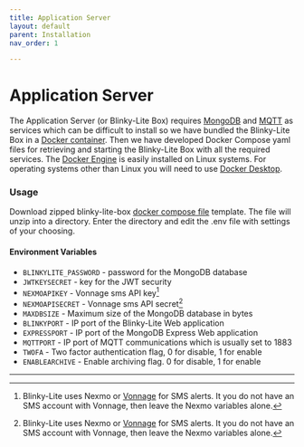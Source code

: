 ```yaml
---
title: Application Server
layout: default
parent: Installation
nav_order: 1

---
```

# Application Server

The Application Server (or Blinky-Lite Box) requires [MongoDB] and [MQTT] as services which can be difficult to install so we have bundled the Blinky-Lite Box in a [Docker container]. Then we have developed Docker Compose yaml files for retrieving and starting the Blinky-Lite Box with all the required services. The [Docker Engine] is easily installed on Linux systems. For operating systems other than Linux you will need to use [Docker Desktop].

### Usage

Download zipped  blinky-lite-box [docker compose file] template. The file will unzip into a directory. Enter the directory and edit the .env file with settings of your choosing. 

#### Environment Variables

* `BLINKYLITE_PASSWORD` - password for the MongoDB database
* `JWTKEYSECRET` - key for the JWT security 
* `NEXMOAPIKEY` - Vonnage sms API key[^1]
* `NEXMOAPISECRET` - Vonnage sms API secret[^1]
* `MAXDBSIZE` - Maximum size of the MongoDB database in bytes
* `BLINKYPORT` - IP port of the Blinky-Lite Web application
* `EXPRESSPORT` - IP port of the MongoDB Express Web application
* `MQTTPORT` - IP port of MQTT communications which is usually set to 1883
* `TWOFA` - Two factor authentication flag, 0 for disable, 1 for enable
* `ENABLEARCHIVE` - Enable archiving flag. 0 for disable, 1 for enable


----
[MongoDB]:https://www.mongodb.com/atlas/database  
[MQTT]:https://mqtt.org  
[Docker container]:https://hub.docker.com/r/blinkylite/blinky-lite-box  
[Docker Engine]:https://docs.docker.com/engine/install  
[Docker Desktop]:https://www.docker.com/products/docker-desktop/  
[docker compose file]:https://github.com/Blinky-Lite/docker-templates/raw/master/blinky-box-docker.zip  
[Vonnage]:https://www.vonage.com/communications-apis/sms/  
[^1]:Blinky-Lite uses Nexmo or [Vonnage] for SMS alerts. It you do not have an SMS account with Vonnage, then leave the Nexmo variables alone.

